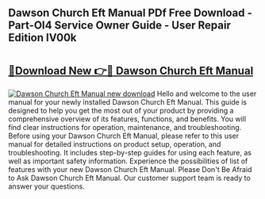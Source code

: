 ## Dawson Church Eft Manual PDf Free Download - Part-OI4 Service Owner Guide - User Repair Edition IV00k

# <h2><a href="http://cf18747.oget.top/?id=Dawson+Church+Eft+Manual">🔗Download New 👉🔴 Dawson Church Eft Manual</a></h2>

[![Dawson Church Eft Manual new download](https://i.imgur.com/5g1atiW.png)](http://cf18747.oget.top/?id=Dawson+Church+Eft+Manual)
Hello and welcome to the user manual for your newly installed Dawson Church Eft Manual. This guide is designed to help you get the most out of your product by providing a comprehensive overview of its features, functions, and benefits. You will find clear instructions for operation, maintenance, and troubleshooting. Before using your Dawson Church Eft Manual, please refer to this user manual for detailed instructions on product setup, operation, and troubleshooting. It includes step-by-step guides for using each feature, as well as important safety information. Experience the possibilities of list of features with your new Dawson Church Eft Manual. Please Don't Be Afraid to Ask Dawson Church Eft Manual. Our customer support team is ready to answer your questions.
